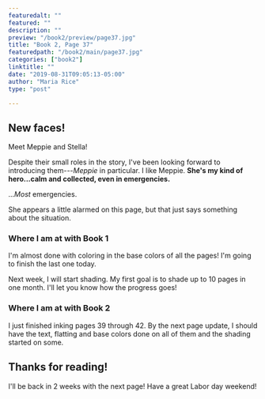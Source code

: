 ```yaml
---
featuredalt: ""
featured: ""
description: ""
preview: "/book2/preview/page37.jpg"
title: "Book 2, Page 37"
featuredpath: "/book2/main/page37.jpg"
categories: ["book2"]
linktitle: ""
date: "2019-08-31T09:05:13-05:00"
author: "Maria Rice"
type: "post"

---
```


## New faces!

Meet Meppie and Stella! 

Despite their small roles in the story, I've been looking forward to introducing them---_Meppie_ in particular. I like Meppie. **She's my kind of hero...calm and collected, even in emergencies.**

..._Most_ emergencies. 

She appears a little alarmed on this page, but that just says something about the situation. 

### Where I am at with Book 1

I'm almost done with coloring in the base colors of all the pages! I'm going to finish the last one today.

Next week, I will start shading. My first goal is to shade up to 10 pages in one month. I'll let you know how the progress goes!

### Where I am at with Book 2

I just finished inking pages 39 through 42. By the next page update, I should have the text, flatting and base colors done on all of them and the shading started on some.

## Thanks for reading!

I'll be back in 2 weeks with the next page! Have a great Labor day weekend!


